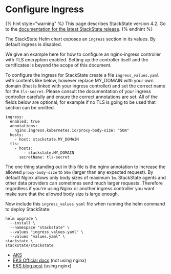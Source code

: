 # Configure Ingress

{% hint style="warning" %}
This page describes StackState version 4.2.
Go to the [documentation for the latest StackState release](https://docs.stackstate.com/).
{% endhint %}

The StackState Helm chart exposes an `ingress` section in its values. By default ingress is disabled.

We give an example here for how to configure an nginx-ingress controller with TLS encryption enabled. Setting up the controller itself and the certificates is beyond the scope of this document.

To configure the ingress for StackState create a file `ingress_values.yaml` with contents like below, however replace MY\_DOMAIN with your own domain \(that is linked with your ingress controller\) and set the correct name for the `tls-secret`. Please consult the documentation of your ingress controller carefully and ensure the correct annotations are set. All of the fields below are optional, for example if no TLS is going to be used that section can be omitted.

```text
ingress:
  enabled: true
  annotations:
    nginx.ingress.kubernetes.io/proxy-body-size: "50m"
  hosts:
    - host: stackstate.MY_DOMAIN
  tls:
    - hosts:
        - stackstate.MY_DOMAIN
      secretName: tls-secret
```

The one thing standing out in this file is the nginx annotation to increase the allowed `proxy-body-size` to `50m` \(larger than any expected request\). By default Nginx allows only body sizes of maximum `1m`. StackState agents and other data providers can sometimes send much larger requests. Therefore regardless if you're using Nginx or another ingress controller you want make sure that the allowed body size is large enough.

Now include this `ingress_values.yaml` file when running the helm command to deploy StackState:

```text
helm upgrade \
  --install \
  --namespace "stackstate" \
  --values "ingress_values.yaml" \
  --values "values.yaml" \
stackstate \
stackstate/stackstate
```

* [AKS](https://docs.microsoft.com/en-us/azure/aks/ingress-tls)
* [EKS Official docs](https://docs.aws.amazon.com/eks/latest/userguide/alb-ingress.html) \(not using nginx\)
* [EKS blog post](https://aws.amazon.com/blogs/opensource/network-load-balancer-nginx-ingress-controller-eks/) \(using nginx\)

